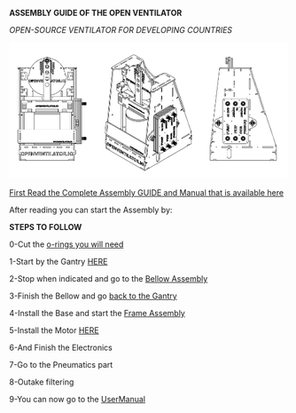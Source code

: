 **ASSEMBLY GUIDE OF THE OPEN VENTILATOR**

*OPEN-SOURCE VENTILATOR FOR DEVELOPING COUNTRIES*

![](../../OpenVentilator.png)

[First Read the Complete Assembly GUIDE and Manual that is available here](../../OpenVentilator.io_Spartan_Model_Documentation.pdf)

After reading you can start the Assembly by:

**STEPS TO FOLLOW**

0-Cut the [o-rings you will need](O-Rings/CuttingOrings.md)

1-Start by the Gantry [HERE](Gantry/GantryAssembly.md)

2-Stop when indicated and go to the [Bellow Assembly](BellowAssembly/BellowAssembly.md)

3-Finish the Bellow and go [back to the Gantry](Gantry/GantryAssembly.md)

4-Install the Base and start the [Frame Assembly](Frame/FrameAssembly.md)

5-Install the Motor [HERE](Motor/MotorAssembly.md)

6-And Finish the Electronics

7-Go to the Pneumatics part

8-Outake filtering

9-You can now go to the [UserManual]()

